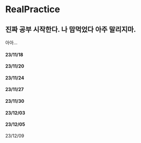 # RealPractice

## 진짜 공부 시작한다. 나 맘먹었다 아주 말리지마.

아아...
#### 23/11/18
#### 23/11/20
#### 23/11/24
#### 23/11/27
#### 23/11/30
#### 23/12/03
#### 23/12/05
23/12/09
